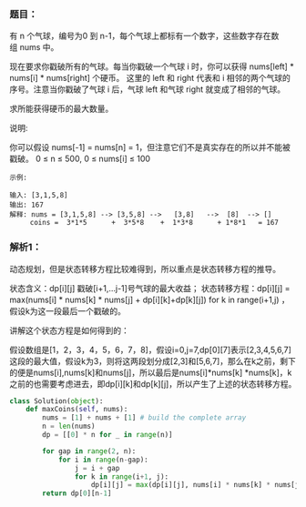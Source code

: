 ### 题目：
有 n 个气球，编号为0 到 n-1，每个气球上都标有一个数字，这些数字存在数组 nums 中。

现在要求你戳破所有的气球。每当你戳破一个气球 i 时，你可以获得 nums[left] * nums[i] * nums[right] 个硬币。 这里的 left 和 right 代表和 i 相邻的两个气球的序号。注意当你戳破了气球 i 后，气球 left 和气球 right 就变成了相邻的气球。

求所能获得硬币的最大数量。

说明:

你可以假设 nums[-1] = nums[n] = 1，但注意它们不是真实存在的所以并不能被戳破。
0 ≤ n ≤ 500, 0 ≤ nums[i] ≤ 100
```
示例:

输入: [3,1,5,8]
输出: 167 
解释: nums = [3,1,5,8] --> [3,5,8] -->   [3,8]   -->  [8]  --> []
     coins =  3*1*5      +  3*5*8    +  1*3*8      + 1*8*1   = 167
```

### 解析1：
动态规划，但是状态转移方程比较难得到，所以重点是状态转移方程的推导。

状态含义：dp[i][j] 戳破[i+1,...j-1]号气球的最大收益；
状态转移方程：dp[i][j] = max(nums[i] * nums[k] * nums[j] + dp[i][k]+dp[k][j]) for k in range(i+1,j)
，假设k为这一段最后一个戳破的。

讲解这个状态方程是如何得到的：   

假设数组是[1，2，3，4，5，6，7，8]，假设i=0,j=7,dp[0][7]表示[2,3,4,5,6,7]这段的最大值，假设k为3，则将这两段划分成[2,3]和[5,6,7]，那么在k之前，剩下的便是nums[i],nums[k]和nums[j]，所以最后是nums[i]*nums[k] *nums[k]，k之前的也需要考虑进去，即dp[i][k]和dp[k][j]，所以产生了上述的状态转移方程。

```python
class Solution(object):
    def maxCoins(self, nums):
        nums = [1] + nums + [1] # build the complete array 
        n = len(nums)
        dp = [[0] * n for _ in range(n)]

        for gap in range(2, n):
            for i in range(n-gap):
                j = i + gap
                for k in range(i+1, j):
                    dp[i][j] = max(dp[i][j], nums[i] * nums[k] * nums[j] + dp[i][k] + dp[k][j])
        return dp[0][n-1]
```